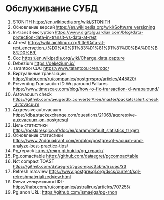 # Обслуживание СУБД
01. STONITH https://en.wikipedia.org/wiki/STONITH 
02. Обновление версий https://en.wikipedia.org/wiki/Software_versioning 
03. In-transit encryption https://www.digitalguardian.com/blog/data-protection-data-in-transit-vs-data-at-rest 
04. At-rest https://wiki.archlinux.org/title/Data-at-rest_encryption_(%D0%A0%D1%83%D1%81%D1%81%D0%BA%D0%B8%D0%B9) 
05. Cdc https://en.wikipedia.org/wiki/Change_data_capture 
06. Debezium https://debezium.io/ 
07. Tarantool CDС https://www.tarantool.io/en/cdc/ 
08. Виртуальные транзакции https://habr.com/ru/companies/postgrespro/articles/445820/ 
09. Preventing Transaction ID Wraparound Failures https://www.timescale.com/blog/how-to-fix-transaction-id-wraparound/ 
10. Autovacuum check https://github.com/aeuge/db_converter/tree/master/packets/alert_check_autovacuum 
11. Aggressive autovacuum https://dba.stackexchange.com/questions/21068/aggressive-autovacuum-on-postgresql 
12. Цель статистики https://postgresqlco.nf/doc/en/param/default_statistics_target/ 
13. Обновление статистики https://www.2ndquadrant.com/en/blog/postgresql-vacuum-and-analyze-best-practice-tips/ 
14. Pg_repack https://reorg.github.io/pg_repack/ 
15. Pg_comacttable https://github.com/dataegret/pgcompacttable 
16. Not compact TOAST https://github.com/dataegret/pgcompacttable/issues/33 
17. Refresh mat.view https://www.postgresql.org/docs/current/sql-refreshmaterializedview.html 
18. Риски копирования URL: https://habr.com/ru/companies/astralinux/articles/707258/
19. Pg_anon URL: https://github.com/ismaelga/pg-anon 
